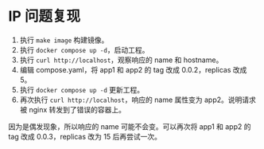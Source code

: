 # IP 问题复现

1. 执行 `make image` 构建镜像。
2. 执行 `docker compose up -d`，启动工程。
3. 执行 `curl http://localhost`，观察响应的 name 和 hostname。
4. 编辑 compose.yaml，将 app1 和 app2 的 tag 改成 0.0.2，replicas 改成 5。
5. 执行 `docker compose up -d` 更新工程。
6. 再次执行 `curl http://localhost`，响应的 name 属性变为 app2。说明请求被 nginx 转发到了错误的容器上。

因为是偶发现象，所以响应的 name 可能不会变。可以再次将 app1 和 app2 的 tag 改成 0.0.3，replicas 改为 15 后再尝试一次。